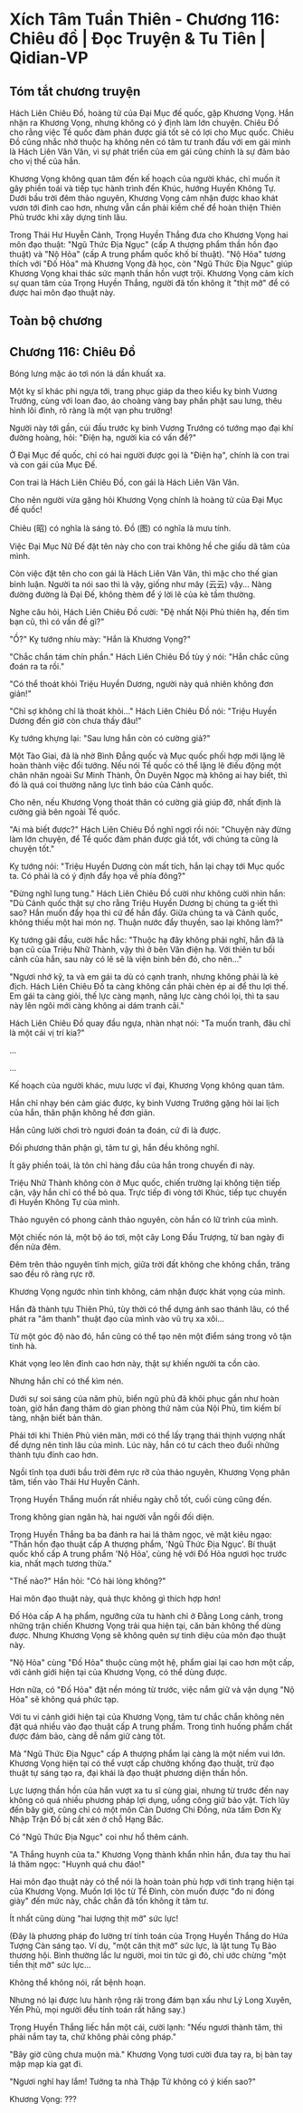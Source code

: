 # Xích Tâm Tuần Thiên - Chương 116: Chiêu đồ | Đọc Truyện & Tu Tiên | Qidian-VP



## Tóm tắt chương truyện

Hách Liên Chiêu Đồ, hoàng tử của Đại Mục đế quốc, gặp Khương Vọng. Hắn nhận ra Khương Vọng, nhưng không có ý định làm lớn chuyện. Chiêu Đồ cho rằng việc Tề quốc đàm phán được giá tốt sẽ có lợi cho Mục quốc. Chiêu Đồ cũng nhắc nhở thuộc hạ không nên có tâm tư tranh đấu với em gái mình là Hách Liên Vân Vân, vì sự phát triển của em gái cũng chính là sự đảm bảo cho vị thế của hắn.

Khương Vọng không quan tâm đến kế hoạch của người khác, chỉ muốn ít gây phiền toái và tiếp tục hành trình đến Khúc, hướng Huyền Không Tự. Dưới bầu trời đêm thảo nguyên, Khương Vọng cảm nhận được khao khát vươn tới đỉnh cao hơn, nhưng vẫn cần phải kiềm chế để hoàn thiện Thiên Phủ trước khi xây dựng tinh lâu.

Trong Thái Hư Huyễn Cảnh, Trọng Huyền Thắng đưa cho Khương Vọng hai môn đạo thuật: "Ngũ Thức Địa Ngục" (cấp A thượng phẩm thần hồn đạo thuật) và "Nộ Hỏa" (cấp A trung phẩm quốc khố bí thuật). "Nộ Hỏa" tương thích với "Đố Hỏa" mà Khương Vọng đã học, còn "Ngũ Thức Địa Ngục" giúp Khương Vọng khai thác sức mạnh thần hồn vượt trội. Khương Vọng cảm kích sự quan tâm của Trọng Huyền Thắng, người đã tốn không ít "thịt mỡ" để có được hai môn đạo thuật này.


## Toàn bộ chương

## Chương 116: Chiêu Đồ

Bóng lưng mặc áo tơi nón lá dần khuất xa.

Một kỵ sĩ khác phi ngựa tới, trang phục giáp da theo kiểu kỵ binh Vương Trướng, cùng với loan đao, áo choàng vàng bay phần phật sau lưng, thêu hình lôi đình, rõ ràng là một vạn phu trưởng!

Người này tới gần, cúi đầu trước kỵ binh Vương Trướng có tướng mạo đại khí đường hoàng, hỏi: "Điện hạ, người kia có vấn đề?"

Ở Đại Mục đế quốc, chỉ có hai người được gọi là "Điện hạ", chính là con trai và con gái của Mục Đế.

Con trai là Hách Liên Chiêu Đồ, con gái là Hách Liên Vân Vân.

Cho nên người vừa gặng hỏi Khương Vọng chính là hoàng tử của Đại Mục đế quốc!

Chiêu (昭) có nghĩa là sáng tỏ. Đồ (图) có nghĩa là mưu tính.

Việc Đại Mục Nữ Đế đặt tên này cho con trai không hề che giấu dã tâm của mình.

Còn việc đặt tên cho con gái là Hách Liên Vân Vân, thì mặc cho thế gian bình luận. Người ta nói sao thì là vậy, giống như mây (云云) vậy... Nàng đường đường là Đại Đế, không thèm để ý lời lẽ của kẻ tầm thường.

Nghe câu hỏi, Hách Liên Chiêu Đồ cười: "Đệ nhất Nội Phủ thiên hạ, đến tìm bạn cũ, thì có vấn đề gì?"

"Ồ?" Kỵ tướng nhíu mày: "Hắn là Khương Vọng?"

"Chắc chắn tám chín phần." Hách Liên Chiêu Đồ tùy ý nói: "Hắn chắc cũng đoán ra ta rồi."

"Có thể thoát khỏi Triệu Huyền Dương, người này quả nhiên không đơn giản!"

"Chỉ sợ không chỉ là thoát khỏi..." Hách Liên Chiêu Đồ nói: "Triệu Huyền Dương đến giờ còn chưa thấy đâu!"

Kỵ tướng khựng lại: "Sau lưng hắn còn có cường giả?"

Một Tào Giai, đã là nhờ Bình Đẳng quốc và Mục quốc phối hợp mới lặng lẽ hoàn thành việc đổi tướng. Nếu nói Tề quốc có thể lặng lẽ điều động một chân nhân ngoài Sư Minh Thành, Ôn Duyên Ngọc mà không ai hay biết, thì đó là quá coi thường năng lực tình báo của Cảnh quốc.

Cho nên, nếu Khương Vọng thoát thân có cường giả giúp đỡ, nhất định là cường giả bên ngoài Tề quốc.

"Ai mà biết được?" Hách Liên Chiêu Đồ nghĩ ngợi rồi nói: "Chuyện này đừng làm lớn chuyện, để Tề quốc đàm phán được giá tốt, với chúng ta cũng là chuyện tốt."

Kỵ tướng nói: "Triệu Huyền Dương còn mất tích, hắn lại chạy tới Mục quốc ta. Có phải là có ý định đẩy họa về phía đông?"

"Đừng nghĩ lung tung." Hách Liên Chiêu Đồ cười như không cười nhìn hắn: "Dù Cảnh quốc thật sự cho rằng Triệu Huyền Dương bị chúng ta g·iết thì sao? Hắn muốn đẩy họa thì cứ để hắn đẩy. Giữa chúng ta và Cảnh quốc, không thiếu một hai món nợ. Thuận nước đẩy thuyền, sao lại không làm?"

Kỵ tướng gãi đầu, cười hắc hắc: "Thuộc hạ đây không phải nghĩ, hắn đã là bạn cũ của Triệu Nhữ Thành, vậy thì ở bên Vân điện hạ. Với thiên tư bối cảnh của hắn, sau này có lẽ sẽ là viện binh bên đó, cho nên..."

"Ngươi nhớ kỹ, ta và em gái ta dù có cạnh tranh, nhưng không phải là kẻ địch. Hách Liên Chiêu Đồ ta càng không cần phải chèn ép ai để thu lợi thế. Em gái ta càng giỏi, thế lực càng mạnh, năng lực càng chói lọi, thì ta sau này lên ngôi mới càng không ai dám tranh cãi."

Hách Liên Chiêu Đồ quay đầu ngựa, nhàn nhạt nói: "Ta muốn tranh, đâu chỉ là một cái vị trí kia?"

...

...

Kế hoạch của người khác, mưu lược vĩ đại, Khương Vọng không quan tâm.

Hắn chỉ nhạy bén cảm giác được, kỵ binh Vương Trướng gặng hỏi lai lịch của hắn, thân phận không hề đơn giản.

Hắn cũng lười chơi trò ngươi đoán ta đoán, cứ đi là được.

Đối phương thân phận gì, tâm tư gì, hắn đều không nghĩ.

Ít gây phiền toái, là tôn chỉ hàng đầu của hắn trong chuyến đi này.

Triệu Nhữ Thành không còn ở Mục quốc, chiến trường lại không tiện tiếp cận, vậy hắn chỉ có thể bỏ qua. Trực tiếp đi vòng tới Khúc, tiếp tục chuyến đi Huyền Không Tự của mình.

Thảo nguyên có phong cảnh thảo nguyên, còn hắn có lữ trình của mình.

Một chiếc nón lá, một bộ áo tơi, một cây Long Đầu Trượng, từ ban ngày đi đến nửa đêm.

Đêm trên thảo nguyên tĩnh mịch, giữa trời đất không che không chắn, trăng sao đều rõ ràng rực rỡ.

Khương Vọng ngước nhìn tinh không, cảm nhận được khát vọng của mình.

Hắn đã thành tựu Thiên Phủ, tùy thời có thể dựng ánh sao thánh lâu, có thể phát ra "âm thanh" thuật đạo của mình vào vũ trụ xa xôi...

Từ một góc độ nào đó, hắn cũng có thể tạo nên một điểm sáng trong vô tận tinh hà.

Khát vọng leo lên đỉnh cao hơn này, thật sự khiến người ta cồn cào.

Nhưng hắn chỉ có thể kìm nén.

Dưới sự soi sáng của năm phủ, biển ngũ phủ đã khôi phục gần như hoàn toàn, giờ hắn đang thăm dò gian phòng thứ năm của Nội Phủ, tìm kiếm bí tàng, nhận biết bản thân.

Phải tới khi Thiên Phủ viên mãn, mới có thể lấy trạng thái thịnh vượng nhất để dựng nên tinh lâu của mình. Lúc này, hắn có tư cách theo đuổi những thành tựu đỉnh cao hơn.

Ngồi tĩnh tọa dưới bầu trời đêm rực rỡ của thảo nguyên, Khương Vọng phân tâm, tiến vào Thái Hư Huyễn Cảnh.

Trọng Huyền Thắng muốn rất nhiều ngày chỗ tốt, cuối cùng cũng đến.

Trong không gian ngân hà, hai người vẫn ngồi đối diện.

Trọng Huyền Thắng ba ba đánh ra hai lá thăm ngọc, vẻ mặt kiêu ngạo: "Thần hồn đạo thuật cấp A thượng phẩm, 'Ngũ Thức Địa Ngục'. Bí thuật quốc khố cấp A trung phẩm 'Nộ Hỏa', cùng hệ với Đố Hỏa ngươi học trước kia, nhất mạch tương thừa."

"Thế nào?" Hắn hỏi: "Có hài lòng không?"

Hai môn đạo thuật này, quả thực không gì thích hợp hơn!

Đố Hỏa cấp A hạ phẩm, ngưỡng cửa tu hành chỉ ở Đằng Long cảnh, trong những trận chiến Khương Vọng trải qua hiện tại, căn bản không thể dùng được. Nhưng Khương Vọng sẽ không quên sự tinh diệu của môn đạo thuật này.

"Nộ Hỏa" cùng "Đố Hỏa" thuộc cùng một hệ, phẩm giai lại cao hơn một cấp, với cảnh giới hiện tại của Khương Vọng, có thể dùng được.

Hơn nữa, có "Đố Hỏa" đặt nền móng từ trước, việc nắm giữ và vận dụng "Nộ Hỏa" sẽ không quá phức tạp.

Với tu vi cảnh giới hiện tại của Khương Vọng, tâm tư chắc chắn không nên đặt quá nhiều vào đạo thuật cấp A trung phẩm. Trong tình huống phẩm chất được đảm bảo, càng dễ nắm giữ càng tốt.

Mà "Ngũ Thức Địa Ngục" cấp A thượng phẩm lại càng là một niềm vui lớn. Khương Vọng hiện tại có thể vượt cấp chưởng khống đạo thuật, trừ đạo thuật tự sáng tạo ra, đại khái là đạo thuật phương diện thần hồn.

Lực lượng thần hồn của hắn vượt xa tu sĩ cùng giai, nhưng từ trước đến nay không có quá nhiều phương pháp lợi dụng, uổng công giữ bảo vật. Tích lũy đến bây giờ, cũng chỉ có một môn Càn Dương Chi Đồng, nửa tấm Đơn Kỵ Nhập Trận Đồ bị cắt xén ở chỗ Hạng Bắc.

Có "Ngũ Thức Địa Ngục" coi như hổ thêm cánh.

"A Thắng huynh của ta." Khương Vọng thành khẩn nhìn hắn, đưa tay thu hai lá thăm ngọc: "Huynh quá chu đáo!"

Hai môn đạo thuật này có thể nói là hoàn toàn phù hợp với tình trạng hiện tại của Khương Vọng. Muốn lợi lộc từ Tề Đình, còn muốn được "đo ni đóng giày" đến mức này, chắc chắn đã tốn không ít tâm tư.

Ít nhất cũng dùng "hai lượng thịt mỡ" sức lực!

(Đây là phương pháp đo lường trí tính toán của Trọng Huyền Thắng do Hứa Tượng Càn sáng tạo. Ví dụ, "một cân thịt mỡ" sức lực, là lật tung Tụ Bảo thương hội. Bình thường lắc lư người, moi tin tức gì đó, chỉ ước chừng "một tiền thịt mỡ" sức lực...

Không thể không nói, rất bệnh hoạn.

Nhưng nó lại được lưu hành rộng rãi trong đám bạn xấu như Lý Long Xuyên, Yến Phủ, mọi người đều tính toán rất hăng say.)

Trọng Huyền Thắng liếc hắn một cái, cười lạnh: "Nếu ngươi thành tâm, thì phải nắm tay ta, chứ không phải công pháp."

"Bây giờ cũng chưa muộn mà." Khương Vọng tươi cười đưa tay ra, bị bàn tay mập mạp kia gạt đi.

"Ngươi nghĩ hay lắm! Tưởng ta nhà Thập Tứ không có ý kiến sao?"

Khương Vọng: ???